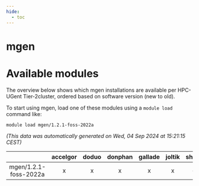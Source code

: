 ```yaml
---
hide:
  - toc
---
```


mgen
====

# Available modules


The overview below shows which mgen installations are available per HPC-UGent Tier-2cluster, ordered based on software version (new to old).

To start using mgen, load one of these modules using a `module load` command like:

```shell
module load mgen/1.2.1-foss-2022a
```

*(This data was automatically generated on Wed, 04 Sep 2024 at 15:21:15 CEST)*  

| |accelgor|doduo|donphan|gallade|joltik|shinx|skitty|
| :---: | :---: | :---: | :---: | :---: | :---: | :---: | :---: |
|mgen/1.2.1-foss-2022a|x|x|x|x|x|-|x|
